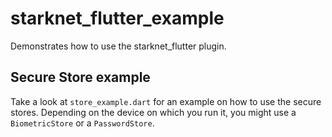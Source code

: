 # starknet_flutter_example

Demonstrates how to use the starknet_flutter plugin.

## Secure Store example

Take a look at `store_example.dart` for an example on how to use the secure stores.
Depending on the device on which you run it, you might use a `BiometricStore` or a `PasswordStore`.

